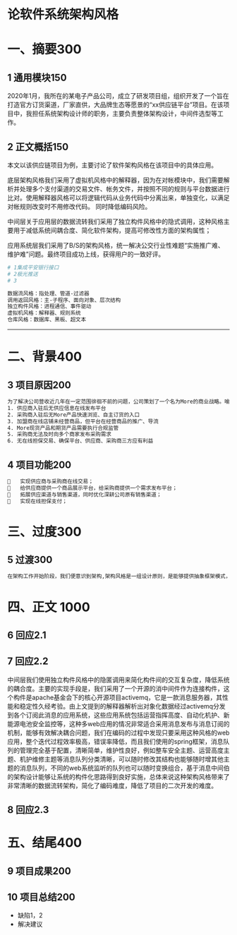 # 论软件系统架构风格

# 一、摘要300

## 1 通用模块150

2020年1月，我所在的某电子产品公司，成立了研发项目组，组织开发了一个旨在打造官方订货渠道，厂家直供，大品牌生态等愿景的“xx供应链平台”项目。在该项目中，我担任系统架构设计师的职务，主要负责整体架构设计，中间件选型等工作。



## 2 正文概括150

本文以该供应链项目为例，主要讨论了软件架构风格在该项目中的具体应用。

底层架构风格我们采用了虚拟机风格中的解释器，因为在对帐模块中，我们需要解析并处理多个支付渠道的交易文件、帐务文件，并按照不同的规则与平台数据进行比对。使用解释器风格可以将逻辑代码从业务代码中分离出来，单独变化，以满足对帐规则改变时不用修改代码。 同时降低编码风险。

中间层关于应用层的数据流转我们采用了独立构件风格中的隐式调用，这种风格主要用于减低系统间耦合度、简化软件架构，提高可修改性方面的架构属性；

应用系统层我们采用了B/S的架构风格，统一解决公交行业性难题“实施推广难、维护难”问题。最终项目成功上线，获得用户的一致好评。





```bash
# 1集成平安银行接口
# 2极光推送
# 3

```

```bash
数据流风格：指处理、管道-过滤器
调用返回风格：主-子程序、面向对象、层次结构
独立构件风格：进程通信、事件驱动
虚拟机风格：解释器、规则系统
仓库风格：数据库、黑板、超文本
```








---

# 二、背景400

## 3 项目原因200

```bash
为了解决公司营收近几年在一定范围徘徊不前的问题，公司策划了一个名为More的商业战略。喻在扩展，扩展更多的品类，更多的渠道等，突破发展瓶颈。为配合公司的More战略的实施，方便品牌快速招商，承载供应商、采购商，以及深耕优化公司原有的商家在线交易，深层次推广公司平台内的所有商品，增加商品推广效率、曝光率。特搭建符合公司渠道深耕管理、供应商和采购商新增引入More供应链平台，以辅助解决More品牌的运营管理难题：
1. 供应商入驻后无供应信息在线发布平台
2. 采购商入驻后无More产品快速浏览、自主订货的入口
3. 加盟商在线店铺未经营商品，但平台在经营商品的推广、导流
4. More现货产品和期货产品需要执行合规监管
5. 采购商无法及时向多个商家发布采购需求
6. 无在线担保交易、确保平台、供应商、采购商三方应有利益
```



## 4 项目功能200

```bash
	实现供应商与采购商在线交易；
	给供应商提供一个商品展示平台，给采购商提供一个需求发布平台；
	拓展供应渠道与销售渠道，同时优化深耕公司原有销售渠道；
	实现在线担保支付；
```





# 三、过度300

## 5 过渡300

```bash
在架构工作开始阶段，我们便意识到架构,架构风格是一组设计原则，是能够提供抽象框架模式，可以为我们的项目提供能用解决方案的，这种能够极大提高软件设计的重用的方法加快我们的建设进程。因此在我司总工程师的建议下，我们使用了虚拟机风格、独立构件方格以及B/S架构风格这有一种较常用风格。虚拟机风格中的解释器风格能够提供灵活在解析引擎，这类风格非常适用于复杂流程的处理。独立构件风格包括进程通信风格与隐式风格，我们为了简化架构复杂度采用了隐式调用风格，通过消息订阅和发布控制系统间信息交互，不仅能降低系统耦合度，而且还提高架构的可修改性。B/S架构风格是基于浏览器和服务器的软件架构，它主要使用http协议进行通信和交互，简化客户端的工作，最终降低了系统推广和维护的难度。以下正文将重点描述架构风格的实施过程和效果。
```





# 四、正文 1000

## 6 回应2.1

## 7 回应2.2

中间层我们使用独立构件风格中的隐匿调用来简化构件间的交互复杂度，降低系统的耦合度。主要的实现手段是，我们采用了一个开源的消中间件作为连接构件，这个构件是apache基金会下的核心开源项目activemq，它是一款消息服务器，其性能和稳定性久经考验。由上文提到的解释器解析出对象化数据经过activemq分发到各个订阅此消息的应用系统，这些应用系统包括运营指挥高度、自动化机护、新能源电池安全监控等，这种多web应用的情况非常适合采用消息发布与消息订阅的机制，能够有效解决耦合问题，我们在编码的过程中发现只要采用这种风格的web应用，整个迭代过程效率极高，错误率降低，而且我们使用的spring框架，消息队列的管理完全基于配置，清晰简单，维护性良好，例如整车安全主题、运营高度主题、机护维修主题等消息队列分类清晰，可以随时修改其结构也能够随时增其他主题的消息队列，不同的web系统监听的队列也可以随时变换组合，基于消息中间伯的架构设计能够让系统的构件化思路得到良好实施，总体来说这种架构风格带来了非常清晰的数据流转架构，简化了编码难度，降低了项目的二次开发的难度。



## 8 回应2.3



# 五、结尾400

## 9 项目成果200



## 10 项目总结200

- 缺陷1，2
- 解决建议